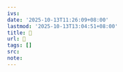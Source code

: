 ```yaml
---
ivs:
date: '2025-10-13T11:26:09+08:00'
lastmod: '2025-10-13T13:04:51+08:00'
title: 󰍼
url: 󰍼
tags: []
src:
note:
---
```

